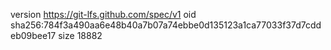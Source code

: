 version https://git-lfs.github.com/spec/v1
oid sha256:784f3a490aa6e48b40a7b07a74ebbe0d135123a1ca77033f37d7cddeb09bee17
size 18882
